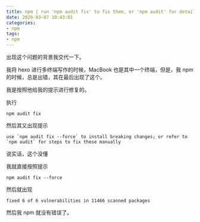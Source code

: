 ```yaml
---
title: npm | run 'npm audit fix' to fix them, or 'npm audit' for details
date: 2020-03-07 10:43:01
categories:
- npm
tags:
- npm
---
```

出现这个问题的背景我交代一下。

我将 hexo 进行多终端写作的时候，MacBook 也是其中一个终端，但是，我 npm 的时候，总是出错，其在最后出现了这个。

<!-- more -->

我是按照他给我的提示进行修复的。

执行

	npm audit fix

然后其又出现提示

	use `npm audit fix --force` to install breaking changes; or refer to `npm audit` for steps to fix these manually

说实话，这个没懂

我就直接按照提示

	npm audit fix --force

然后就出现

	fixed 6 of 6 vulnerabilities in 11466 scanned packages

然后我 npm 就没有错误了。
